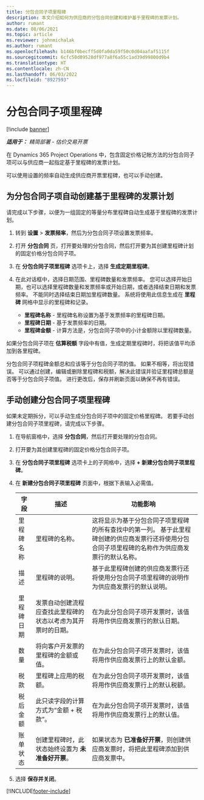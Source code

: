 ```yaml
---
title: 分包合同子项里程碑
description: 本文介绍如何为供应商的分包合同创建和维护基于里程碑的发票计划。
author: rumant
ms.date: 08/06/2021
ms.topic: article
ms.reviewer: johnmichalak
ms.author: rumant
ms.openlocfilehash: b146bf0becff5d0fa0da59f50c0d04aafaf5115f
ms.sourcegitcommit: 6cfc50d89528df977a8f6a55c1ad39d99800d9b4
ms.translationtype: HT
ms.contentlocale: zh-CN
ms.lasthandoff: 06/03/2022
ms.locfileid: "8927593"
---
```

# <a name="subcontract-line-milestones"></a>分包合同子项里程碑

[!include [banner](../../includes/dataverse-preview.md)]

_**适用于：** 精简部署 - 估价交易开票_

在 Dynamics 365 Project Operations 中，包含固定价格记帐方法的分包合同子项可以与供应商一起指定基于里程碑的发票计划。

可以使用设置的频率自动生成供应商开票里程碑，也可以手动创建。

## <a name="automatically-create-a-milestone-based-invoice-schedule-for-a-subcontract-line"></a>为分包合同子项自动创建基于里程碑的发票计划

请完成以下步骤，以便为一组固定的等量分布里程碑自动生成基于里程碑的发票计划。

1. 转到 **设置** > **发票频率**，然后为分包合同子项设置发票频率。
2. 打开 **分包合同** 页，打开要处理的分包合同，然后打开要为其创建里程碑计划的固定价格分包合同子项。
3. 在 **分包合同子项里程碑** 选项卡上，选择 **生成定期里程碑**。
4. 在此对话框中，选择日期范围、里程碑数量和发票频率。 您可以选择开始日期，也可以选择里程碑数量和发票频率或开始日期，或者选择结束日期和发票频率。 不能同时选择结束日期加里程碑数量。
系统将使用此信息生成在 **里程碑** 网格中显示的里程碑和记录。

   - **里程碑名称** - 里程碑名称设置为基于发票频率的里程碑日期。
   - **里程碑日期** - 基于发票频率的日期。
   - **里程碑金额** - 计算方法是，分包合同子项中的小计金额除以里程碑数量。

如果分包合同子项在 **估算税额** 字段中有值，生成定期里程碑时，将把该值平均添加到各里程碑。

分包合同子项程碑金额总和应该等于分包合同子项的值。 如果不相等，将出现错误。 可以通过创建，编辑或删除里程碑和税额，解决此错误并验证里程碑总额是否等于分包合同子项值。 进行更改后，保存并刷新页面以确保不再有错误。

## <a name="manually-create-subcontract-line-milestones"></a>手动创建分包合同子项里程碑

如果未定期拆分，可以手动生成分包合同子项中的固定价格里程碑。 若要手动创建分包合同子项里程碑，请完成以下步骤。

1. 在导航窗格中，选择 **分包合同**，然后打开要处理的分包合同。
2. 打开要为其创建里程碑的固定价格分包合同子项。
3. 在 **分包合同子项里程碑** 选项卡上的子网格中，选择 **+ 新建分包合同子项里程碑**。
4. 在 **新建分包合同子项里程碑** 页面中，根据下表输入必需值。

    | 字段 | 描述 |功能影响|
    | --- | --- |----------------------|
    | 里程碑名称 | 里程碑的名称。 |这将显示为基于分包合同子项里程碑的所有查找中的第一列。 基于此里程碑创建的供应商发票行还将使用分包合同子项里程碑的名称作为供应商发票行的默认名称。|
    | 描述 | 里程碑的说明。 |基于此里程碑创建的供应商发票行还将使用分包合同子项里程碑的说明作为供应商发票行的默认说明。|
    | 里程碑日期 | 发票自动创建流程应查找此里程碑的状态以考虑为其开票时的日期。| 在为此分包合同子项开发票时，该值将用作供应商发票行的默认日期。 |
    | 数量 | 将向客户开发票的里程碑的金额或值。 |在为此分包合同子项开发票时，该值将用作供应商发票行上的默认金额。 |
    | 税款 | 里程碑上应用的税额。| 在为此分包合同子项开发票时，该值将用作供应商发票行上的默认税额。 |
    | 税后金额 | 此只读字段的计算方式为“金额 + 税款”。|在为此分包合同子项开发票时，该值将用作供应商发票行上的默认值。 |
    | 账单状态 | 创建里程碑时，此状态始终设置为 **未准备好开票**。|  如果状态为 **已准备好开票**，则创建供应商发票时，将把此里程碑添加到供应商发票中。 |

5. 选择 **保存并关闭**。


[!INCLUDE[footer-include](../../includes/footer-banner.md)]
